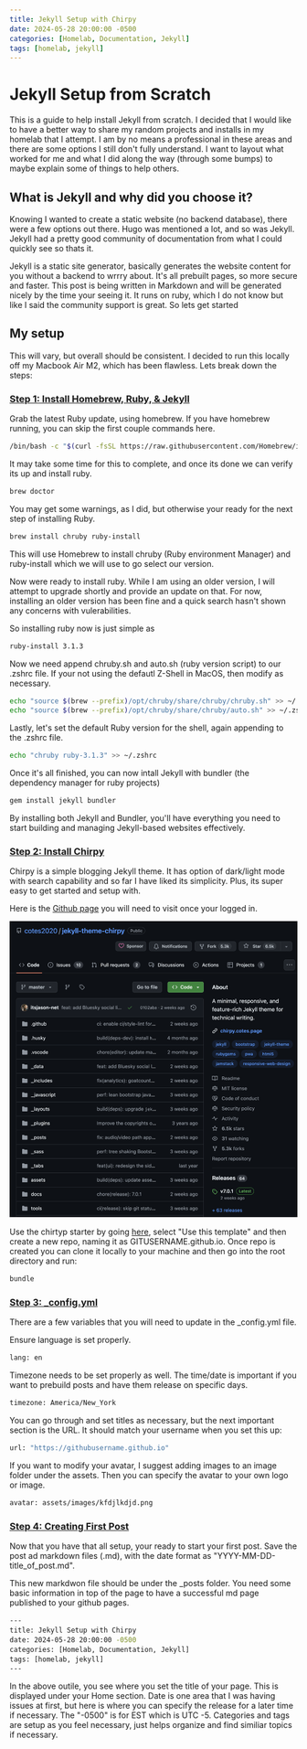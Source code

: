 ```yaml
---
title: Jekyll Setup with Chirpy
date: 2024-05-28 20:00:00 -0500
categories: [Homelab, Documentation, Jekyll]
tags: [homelab, jekyll]
---
```


# **Jekyll Setup from Scratch**

This is a guide to help install Jekyll from scratch. I decided that I would like to have a better way to share my random projects and installs in my homelab that I attempt. I am by no means a professional in these areas and there are some options I still don't fully understand. I want to layout what worked for me and what I did along the way (through some bumps) to maybe explain some of things to help others. 

## What is Jekyll and why did you choose it?

Knowing I wanted to create a static website (no backend database), there were a few options out there. Hugo was mentioned a lot, and so was Jekyll. Jekyll had a pretty good community of documentation from what I could quickly see so thats it.

Jekyll is a static site generator, basically generates the website content for you without a backend to wrrry about. It's all prebuilt pages, so more secure and faster. This post is being written in Markdown and will be generated nicely by the time your seeing it. It runs on ruby, which I do not know but like I said the community support is great. So lets get started


## My setup
This will vary, but overall should be consistent. I decided to run this locally off my Macbook Air M2, which has been flawless. Lets break down the steps:


### <u>Step 1: Install Homebrew, Ruby, & Jekyll</u>
Grab the latest Ruby update, using homebrew. If you have homebrew running, you can skip the first couple commands here.

```bash
/bin/bash -c "$(curl -fsSL https://raw.githubusercontent.com/Homebrew/install/HEAD/install.sh)"
```

It may take some time for this to complete, and once its done we can verify its up and install ruby.

```bash
brew doctor
```
You may get some warnings, as I did, but otherwise your ready for the next step of installing Ruby. 

```bash
brew install chruby ruby-install
```
This will use Homebrew to install chruby (Ruby environment Manager) and ruby-install which we will use to go select our version. 

Now were ready to install ruby. While I am using an older version, I will attempt to upgrade shortly and provide an update on that. For now, installing an older version has been fine and a quick search hasn't shown any concerns with vulerabilities. 

So installing ruby now is just simple as
```bash
ruby-install 3.1.3
```
Now we need append chruby.sh and auto.sh (ruby version script) to our .zshrc file. If your not using the defautl Z-Shell in MacOS, then modify as necessary. 

```bash
echo "source $(brew --prefix)/opt/chruby/share/chruby/chruby.sh" >> ~/.zshrc
echo "source $(brew --prefix)/opt/chruby/share/chruby/auto.sh" >> ~/.zshrc
```

Lastly, let's set the default Ruby version for the shell, again appending to the .zshrc file. 

```bash
echo "chruby ruby-3.1.3" >> ~/.zshrc
```
 Once it's all finished, you can now intall Jekyll with bundler (the dependency manager for ruby projects)

 ```bash
 gem install jekyll bundler
 ```

By installing both Jekyll and Bundler, you'll have everything you need to start building and managing Jekyll-based websites effectively.

### <u>Step 2: Install Chirpy</u>

Chirpy is a simple blogging Jekyll theme. It has option of dark/light mode with search capability and so far I have liked its simplicity. Plus, its super easy to get started and setup with. 

Here is the [Github page](https://github.com/cotes2020/jekyll-theme-chirpy#quick-start) you will need to visit once your logged in.

![chirpy github](../assets/images/chirpy/chirpy.png)

Use the chirtyp starter by going [here](https://github.com/cotes2020/chirpy-starter), select "Use this template" and then create a new repo, naming it as GITUSERNAME.github.io. Once repo is created you can clone it locally to your machine and then go into the root directory and run:

```bash
bundle
```
### <u>Step 3: _config.yml</u>

There are a few variables that you will need to update in the _config.yml file. 

Ensure language is set properly.
```bash
lang: en
```

Timezone needs to be set properly as well. The time/date is important if you want to prebuild posts and have them release on specific days. 

```bash
timezone: America/New_York
```

You can go through and set titles as necessary, but the next important section is the URL. It should match your username when you set this up:
```bash
url: "https://githubusername.github.io"
```

If you want to modify your avatar, I suggest adding images to an image folder under the assets. Then you can specify the avatar to your own logo or image.

```bash
avatar: assets/images/kfdjlkdjd.png
```

### <u>Step 4: Creating First Post</u>

Now that you have that all setup, your ready to start your first post. Save the post ad markdown files (.md), with the date format as "YYYY-MM-DD-title_of_post.md".

This new markdwon file should be under the _posts folder. You need some basic information in top of the page to have a successful md page published to your github pages.

```bash
---
title: Jekyll Setup with Chirpy
date: 2024-05-28 20:00:00 -0500
categories: [Homelab, Documentation, Jekyll]
tags: [homelab, jekyll]
---
```

In the above outile, you see where you set the title of your page. This is displayed under your Home section. Date is one area that I was having issues at first, but here is where you can specify the release for a later time if necessary. The "-0500" is for EST which is UTC -5. Categories and tags are setup as you feel necessary, just helps organize and find similiar topics if necessary. 